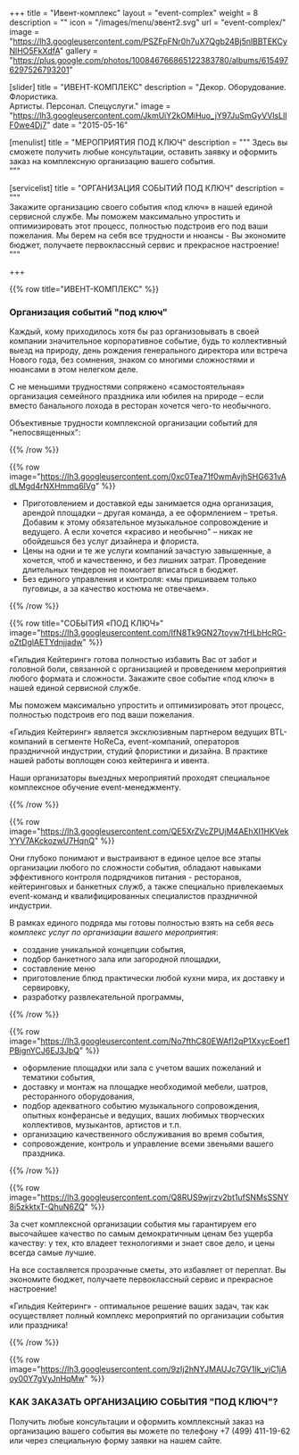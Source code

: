 +++
title = "Ивент-комплекс"
layout = "event-complex"
weight = 8
description = ""
icon = "/images/menu/эвент2.svg"
url = "event-complex/"
image = "https://lh3.googleusercontent.com/PSZFpFNr0h7uX7Qgb24Bj5nlBBTEKCyNlHO5FkXdfA"
gallery = "https://plus.google.com/photos/100846766865122383780/albums/6154976297526793201"

[slider]
  title = "ИВЕНТ-КОМПЛЕКС"
  description = "Декор. Оборудование. Флористика. <br> Артисты. Персонал. Спецуслуги."
  image = "https://lh3.googleusercontent.com/JkmUiY2kOMiHuo_jY97JuSmGyVVlsLlIF0we4Dj7"
date = "2015-05-16"

[menulist]
  title = "МЕРОПРИЯТИЯ ПОД КЛЮЧ"
  description = """
Здесь вы сможете получить любые консультации, оставить заявку и оформить заказ на комплексную организацию вашего события.  
"""

[servicelist]
  title = "ОРГАНИЗАЦИЯ СОБЫТИЙ ПОД КЛЮЧ"
  description = """  
Закажите организацию своего события «под ключ» в нашей единой сервисной службе. Мы поможем максимально упростить и оптимизировать этот процесс, полностью подстроив его под ваши пожелания. Мы берем на себя все трудности и нюансы - Вы экономите бюджет, получаете первоклассный сервис и прекрасное настроение!
"""

+++

{{% row title="ИВЕНТ-КОМПЛЕКС" %}}

### Организация событий "под ключ"

Каждый, кому приходилось хотя бы раз организовывать в своей компании значительное корпоративное событие, будь то коллективный выезд на природу, день рождения генерального директора или встреча Нового года, без сомнения, знаком со многими сложностями и нюансами в этом нелегком деле.

С не меньшими трудностями сопряжено «самостоятельная» организация семейного праздника или юбилея на природе
– если вместо банального похода в ресторан хочется чего-то необычного.  

Объективные трудности комплексной организации событий для "непосвященных":

{{% /row %}}

{{% row image="https://lh3.googleusercontent.com/0xc0Tea71f0wmAvjhSHG631vAdLMgd4rNXHmmq6IVg" %}}

- Приготовлением и доставкой еды занимается одна организация, арендой площадки – другая команда, а ее оформлением – третья. Добавим к этому обязательное музыкальное сопровождение и ведущего. А если хочется «красиво и необычно" – никак не обойдешься без услуг дизайнера и флориста.  
- Цены на одни и те же услуги компаний зачастую завышенные, а хочется, чтоб и качественно, и без лишних затрат. Проведение длительных тендеров не помогает вписаться в бюджет.
- Без единого управления и контроля: «мы пришиваем только пуговицы, а за качество костюма не отвечаем».

{{% /row %}}

{{% row title="СОБЫТИЯ «ПОД КЛЮЧ»"
image="https://lh3.googleusercontent.com/IfN8Tk9GN27toyw7tHLbHcRG-oZtDglAETYdnjjadw" %}}

«Гильдия Кейтеринг» готова полностью избавить Вас от забот и головной боли, связанной с организацией и проведением мероприятия любого формата и сложности. Закажите свое событие «под ключ» в нашей единой сервисной службе.

Мы поможем максимально упростить и оптимизировать этот процесс, полностью подстроив его под ваши пожелания.

«Гильдия Кейтеринг» является эксклюзивным  партнером ведущих BTL-компаний в сегменте HoReCa, event-компаний, операторов праздничной индустрии, студий флористики и дизайна. В практике нашей работы воплощен союз кейтеринга и ивента.

Наши организаторы выездных мероприятий проходят специальное комплексное обучение event-менеджменту.

{{% /row %}}

{{% row image="https://lh3.googleusercontent.com/QE5XrZVcZPUjM4AEhXI1HKVekYYV7AKckozwU7HqnQ" %}}

Они глубоко понимают и выстраивают в единое целое все этапы организации любого по сложности события, обладают навыками эффективного контроля подрядчиков питания - ресторанов, кейтеринговых и банкетных служб, а также специально привлекаемых event-команд и квалифицированных специалистов праздничной индустрии.

В рамках единого подряда мы готовы полностью взять на себя _весь комплекс услуг по организации вашего мероприятия_:

- создание уникальной концепции события,
- подбор банкетного зала  или загородной площадки,  
- составление меню
- приготовление блюд практически любой кухни мира, их доставку и сервировку,
- разработку развлекательной программы,

{{% /row %}}

{{% row image="https://lh3.googleusercontent.com/No7fthC80EWAfI2qP1XxycEoef1PBignYCJ6EJ3JbQ" %}}

- оформление площадки или зала с учетом ваших пожеланий и тематики события,  
- доставку и монтаж на площадке необходимой мебели, шатров, ресторанного оборудования,  
- подбор адекватного событию музыкального сопровождения, опытных конферансье и ведущих, ваших любимых творческих коллективов, музыкантов, артистов и т.п.
- организацию качественного обслуживания во время события,
- сопровождение, контроль и управление всеми звеньями вашего праздника.

{{% /row %}}

{{% row image="https://lh3.googleusercontent.com/Q8RUS9wjrzv2bt1ufSNMsSSNY8i5zkktxT-QhuN6ZQ" %}}

За счет комплексной организации события мы гарантируем его высочайшее качество по самым демократичным ценам без ущерба качеству: у тех, кто владеет технологиями и знает свое дело, и цены всегда самые лучшие.  

На все составляется прозрачные сметы, это избавляет от переплат. Вы экономите бюджет, получаете первоклассный сервис и прекрасное настроение!

«Гильдия Кейтеринг» - оптимальное решение ваших задач, так как осуществляет полный комплекс мероприятий по организации события или праздника!

{{% /row %}}

{{% row image="https://lh3.googleusercontent.com/9zIj2hNYJMAUJc7GV1Ik_vjC1jAoy00Y7gVyJnHqMw" %}}

### КАК ЗАКАЗАТЬ ОРГАНИЗАЦИЮ СОБЫТИЯ "ПОД КЛЮЧ"?

Получить любые консультации и оформить комплексный заказ на организацию вашего события вы можете по телефону +7 (499) 411-19-62 или через специальную форму заявки на нашем сайте.
